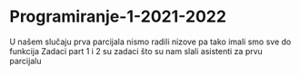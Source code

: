 # Programiranje-1-2021-2022
U našem slučaju prva parcijala nismo radili nizove pa tako imali smo sve do funkcija
Zadaci part 1 i 2 su zadaci što su nam slali asistenti za prvu parcijalu
